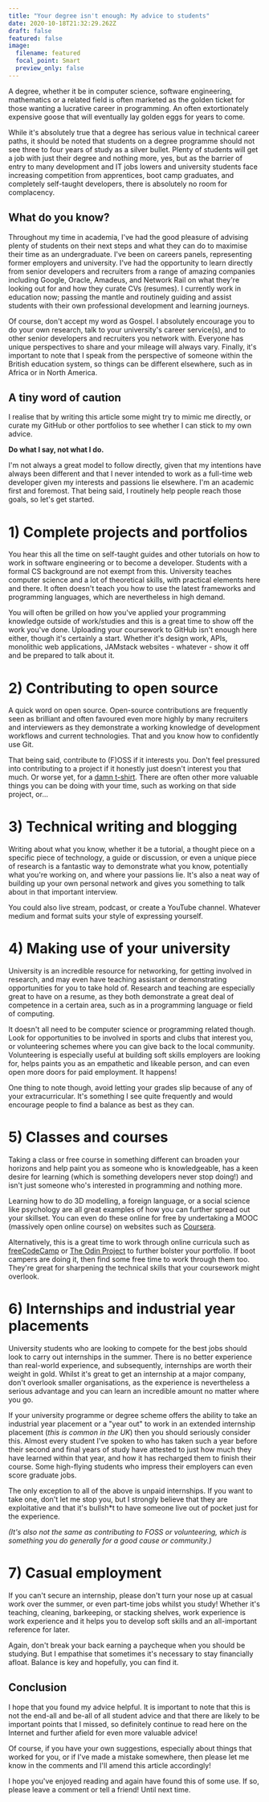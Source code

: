 ```yaml
---
title: "Your degree isn't enough: My advice to students"
date: 2020-10-18T21:32:29.262Z
draft: false
featured: false
image:
  filename: featured
  focal_point: Smart
  preview_only: false
---
```

A degree, whether it be in computer science, software engineering, mathematics or a related field is often marketed as the golden ticket for those wanting a lucrative career in programming. An often extortionately expensive goose that will eventually lay golden eggs for years to come.

While it's absolutely true that a degree has serious value in technical career paths, it should be noted that students on a degree programme should not see three to four years of study as a silver bullet. Plenty of students will get a job with just their degree and nothing more, yes, but as the barrier of entry to many development and IT jobs lowers and university students face increasing competition from apprentices, boot camp graduates, and completely self-taught developers, there is absolutely no room for complacency.

## What do you know?

Throughout my time in academia, I've had the good pleasure of advising plenty of students on their next steps and what they can do to maximise their time as an undergraduate. I've been on careers panels, representing former employers and university. I've had the opportunity to learn directly from senior developers and recruiters from a range of amazing companies including Google, Oracle, Amadeus, and Network Rail on what they're looking out for and how they curate CVs (resumes). I currently work in education now; passing the mantle and routinely guiding and assist students with their own professional development and learning journeys.

Of course, don't accept my word as Gospel. I absolutely encourage you to do your own research, talk to your university's career service(s), and to other senior developers and recruiters you network with. Everyone has unique perspectives to share and your mileage will always vary. Finally, it's important to note that I speak from the perspective of someone within the British education system, so things can be different elsewhere, such as in Africa or in North America.

## A tiny word of caution

I realise that by writing this article some might try to mimic me directly, or curate my GitHub or other portfolios to see whether I can stick to my own advice.

**Do what I say, not what I do.**

I'm not always a great model to follow directly, given that my intentions have always been different and that I never intended to work as a full-time web developer given my interests and passions lie elsewhere. I'm an academic first and foremost. That being said, I routinely help people reach those goals, so let's get started.

# 1) Complete projects and portfolios

You hear this all the time on self-taught guides and other tutorials on how to work in software engineering or to become a developer. Students with a formal CS background are not exempt from this. University teaches computer science and a lot of theoretical skills, with practical elements here and there. It often doesn't teach you how to use the latest frameworks and programming languages, which are nevertheless in high demand.

You will often be grilled on how you've applied your programming knowledge outside of work/studies and this is a great time to show off the work you've done. Uploading your coursework to GitHub isn't enough here either, though it's certainly a start. Whether it's design work, APIs, monolithic web applications, JAMstack websites - whatever - show it off and be prepared to talk about it.

# 2) Contributing to open source

A quick word on open source. Open-source contributions are frequently seen as brilliant and often favoured even more highly by many recruiters and interviewers as they demonstrate a working knowledge of development workflows and current technologies. That and you know how to confidently use Git.

That being said, contribute to (F)OSS if it interests you. Don't feel pressured into contributing to a project if it honestly just doesn't interest you that much. Or worse yet, for a [damn t-shirt](https://twitter.com/shitoberfest). There are often other more valuable things you can be doing with your time, such as working on that side project, or...

# 3) Technical writing and blogging

Writing about what you know, whether it be a tutorial, a thought piece on a specific piece of technology, a guide or discussion, or even a unique piece of research is a fantastic way to demonstrate what you know, potentially what you're working on, and where your passions lie. It's also a neat way of building up your own personal network and gives you something to talk about in that important interview.

You could also live stream, podcast, or create a YouTube channel. Whatever medium and format suits your style of expressing yourself.

# 4) Making use of your university

University is an incredible resource for networking, for getting involved in research, and may even have teaching assistant or demonstrating opportunities for you to take hold of. Research and teaching are especially great to have on a resume, as they both demonstrate a great deal of competence in a certain area, such as in a programming language or field of computing.

It doesn't all need to be computer science or programming related though. Look for opportunities to be involved in sports and clubs that interest you, or volunteering schemes where you can give back to the local community. Volunteering is especially useful at building soft skills employers are looking for, helps paints you as an empathetic and likeable person, and can even open more doors for paid employment. It happens!

One thing to note though, avoid letting your grades slip because of any of your extracurricular. It's something I see quite frequently and would encourage people to find a balance as best as they can.

# 5) Classes and courses

Taking a class or free course in something different can broaden your horizons and help paint you as someone who is knowledgeable, has a keen desire for learning (which is something developers never stop doing!) and isn't just someone who's interested in programming and nothing more.

Learning how to do 3D modelling, a foreign language, or a social science like psychology are all great examples of how you can further spread out your skillset. You can even do these online for free by undertaking a MOOC (massively open online course) on websites such as [Coursera](https://coursera.org).

Alternatively, this is a great time to work through online curricula such as [freeCodeCamp](https://freecodecamp.org) or [The Odin Project](https://www.theodinproject.com/) to further bolster your portfolio. If boot campers are doing it, then find some free time to work through them too. They're great for sharpening the technical skills that your coursework might overlook.

# 6) Internships and industrial year placements

University students who are looking to compete for the best jobs should look to carry out internships in the summer. There is no better experience than real-world experience, and subsequently, internships are worth their weight in gold. Whilst it's great to get an internship at a major company, don't overlook smaller organisations, as the experience is nevertheless a serious advantage and you can learn an incredible amount no matter where you go.

If your university programme or degree scheme offers the ability to take an industrial year placement or a "year out" to work in an extended internship placement (_this is common in the UK_) then you should seriously consider this. Almost every student I've spoken to who has taken such a year before their second and final years of study have attested to just how much they have learned within that year, and how it has recharged them to finish their course. Some high-flying students who impress their employers can even score graduate jobs.

The only exception to all of the above is unpaid internships. If you want to take one, don't let me stop you, but I strongly believe that they are exploitative and that it's bullsh\*t to have someone live out of pocket just for the experience.

_(It's also not the same as contributing to FOSS or volunteering, which is something you do generally for a good cause or community.)_

# 7) Casual employment

If you can't secure an internship, please don't turn your nose up at casual work over the summer, or even part-time jobs whilst you study! Whether it's teaching, cleaning, barkeeping, or stacking shelves, work experience is work experience and it helps you to develop soft skills and an all-important reference for later.

Again, don't break your back earning a paycheque when you should be studying. But I empathise that sometimes it's necessary to stay financially afloat. Balance is key and hopefully, you can find it.

## Conclusion

I hope that you found my advice helpful. It is important to note that this is not the end-all and be-all of all student advice and that there are likely to be important points that I missed, so definitely continue to read here on the Internet and further afield for even more valuable advice!

Of course, if you have your own suggestions, especially about things that worked for you, or if I've made a mistake somewhere, then please let me know in the comments and I'll amend this article accordingly!

I hope you've enjoyed reading and again have found this of some use. If so, please leave a comment or tell a friend! Until next time.